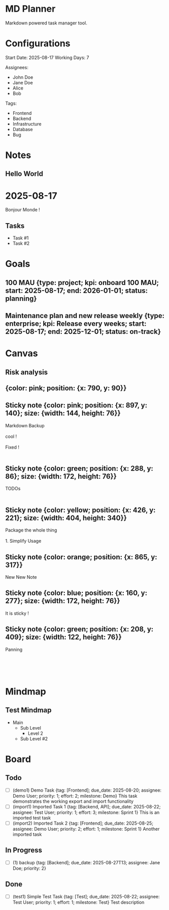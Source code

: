 # MD Planner

Markdown powered task manager tool.

<!-- Configurations -->
# Configurations

Start Date: 2025-08-17
Working Days: 7

Assignees:
- John Doe
- Jane Doe
- Alice
- Bob

Tags:
- Frontend
- Backend
- Infrastructure
- Database
- Bug

<!-- Notes -->
# Notes

## Hello World

<!-- id: note_1 -->
# 2025-08-17

Bonjour Monde !

## Tasks

- Task #1
- Task #2

<!-- Goals -->
# Goals

## 100 MAU {type: project; kpi: onboard 100 MAU; start: 2025-08-17; end: 2026-01-01; status: planning}

<!-- id: goal_1 -->
## Maintenance plan and new release weekly {type: enterprise; kpi: Release every weeks; start: 2025-08-17; end: 2025-12-01; status: on-track}

<!-- id: goal_2 -->


<!-- Canvas -->
# Canvas

## Risk analysis<br><br> {color: pink; position: {x: 790, y: 90}}

<!-- id: sticky_note_1 -->

## Sticky note {color: pink; position: {x: 897, y: 140}; size: {width: 144, height: 76}}

<!-- id: sticky_note_2 -->
Markdown Backup<br><br>cool !<br><br>Fixed !<br><br>

## Sticky note {color: green; position: {x: 288, y: 86}; size: {width: 172, height: 76}}

<!-- id: sticky_note_3 -->
TODOs<br><br>

## Sticky note {color: yellow; position: {x: 426, y: 221}; size: {width: 404, height: 340}}

<!-- id: sticky_note_4 -->
Package the whole thing<br><br>1. Simplify Usage<br>

## Sticky note {color: orange; position: {x: 865, y: 317}}

<!-- id: sticky_note_5 -->
New New Note<br>

## Sticky note {color: blue; position: {x: 160, y: 277}; size: {width: 172, height: 76}}

<!-- id: sticky_note_6 -->
It is sticky !<br>

## Sticky note {color: green; position: {x: 208, y: 409}; size: {width: 122, height: 76}}

<!-- id: sticky_note_7 -->
Panning<br><br><br><br><br>

<!-- Mindmap -->
# Mindmap

## Test Mindmap

<!-- id: mindmap_1 -->

- Main
  - Sub Level
    - Level 2
  - Sub Level #2

<!-- Board -->
# Board

## Todo

- [ ] (demo1) Demo Task {tag: [Frontend]; due_date: 2025-08-20; assignee: Demo User; priority: 1; effort: 2; milestone: Demo}
  This task demonstrates the working export and import functionality
- [ ] (import1) Imported Task 1 {tag: [Backend, API]; due_date: 2025-08-22; assignee: Test User; priority: 1; effort: 3; milestone: Sprint 1}
  This is an imported test task
- [ ] (import2) Imported Task 2 {tag: [Frontend]; due_date: 2025-08-25; assignee: Demo User; priority: 2; effort: 1; milestone: Sprint 1}
  Another imported task

## In Progress

- [ ] (1) backup {tag: [Backend]; due_date: 2025-08-27T13; assignee: Jane Doe; priority: 2}

## Done

- [ ] (test1) Simple Test Task {tag: [Test]; due_date: 2025-08-22; assignee: Test User; priority: 1; effort: 1; milestone: Test}
  Test description
